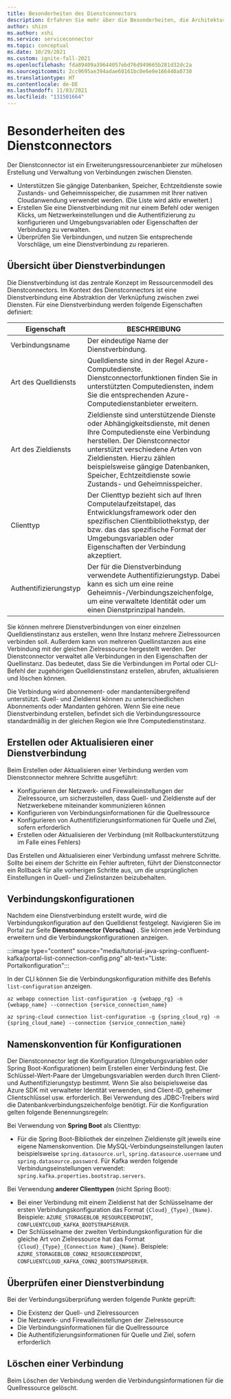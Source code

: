```yaml
---
title: Besonderheiten des Dienstconnectors
description: Erfahren Sie mehr über die Besonderheiten, die Architektur, die Verbindungen und die Datenübertragung des Dienstconnectors.
author: shizn
ms.author: xshi
ms.service: serviceconnector
ms.topic: conceptual
ms.date: 10/29/2021
ms.custom: ignite-fall-2021
ms.openlocfilehash: fda89409a39644057ebd76d949665b281d32dc2a
ms.sourcegitcommit: 2cc9695ae394adae60161bc0e6e0e166440a0730
ms.translationtype: HT
ms.contentlocale: de-DE
ms.lasthandoff: 11/03/2021
ms.locfileid: "131501664"
---
```

# <a name="service-connector-internals"></a>Besonderheiten des Dienstconnectors

Der Dienstconnector ist ein Erweiterungsressourcenanbieter zur mühelosen Erstellung und Verwaltung von Verbindungen zwischen Diensten.
- Unterstützen Sie gängige Datenbanken, Speicher, Echtzeitdienste sowie Zustands- und Geheimnisspeicher, die zusammen mit Ihrer nativen Cloudanwendung verwendet werden. (Die Liste wird aktiv erweitert.)
- Erstellen Sie eine Dienstverbindung mit nur einem Befehl oder wenigen Klicks, um Netzwerkeinstellungen und die Authentifizierung zu konfigurieren und Umgebungsvariablen oder Eigenschaften der Verbindung zu verwalten.
- Überprüfen Sie Verbindungen, und nutzen Sie entsprechende Vorschläge, um eine Dienstverbindung zu reparieren. 

## <a name="service-connection-overview"></a>Übersicht über Dienstverbindungen

Die Dienstverbindung ist das zentrale Konzept im Ressourcenmodell des Dienstconnectors. Im Kontext des Dienstconnectors ist eine Dienstverbindung eine Abstraktion der Verknüpfung zwischen zwei Diensten. Für eine Dienstverbindung werden folgende Eigenschaften definiert:

| Eigenschaft | BESCHREIBUNG |
|--------|-----------|
| Verbindungsname | Der eindeutige Name der Dienstverbindung.  |
| Art des Quelldiensts | Quelldienste sind in der Regel Azure-Computedienste. Dienstconnectorfunktionen finden Sie in unterstützten Computediensten, indem Sie die entsprechenden Azure-Computedienstanbieter erweitern.  |
| Art des Zieldiensts | Zieldienste sind unterstützende Dienste oder Abhängigkeitsdienste, mit denen Ihre Computedienste eine Verbindung herstellen. Der Dienstconnector unterstützt verschiedene Arten von Zieldiensten. Hierzu zählen beispielsweise gängige Datenbanken, Speicher, Echtzeitdienste sowie Zustands- und Geheimnisspeicher. |
| Clienttyp | Der Clienttyp bezieht sich auf Ihren Computelaufzeitstapel, das Entwicklungsframework oder den spezifischen Clientbibliothekstyp, der bzw. das das spezifische Format der Umgebungsvariablen oder Eigenschaften der Verbindung akzeptiert. |
| Authentifizierungstyp | Der für die Dienstverbindung verwendete Authentifizierungstyp. Dabei kann es sich um eine reine Geheimnis-/Verbindungszeichenfolge, um eine verwaltete Identität oder um einen Dienstprinzipal handeln. |

Sie können mehrere Dienstverbindungen von einer einzelnen Quelldienstinstanz aus erstellen, wenn Ihre Instanz mehrere Zielressourcen verbinden soll. Außerdem kann von mehreren Quellinstanzen aus eine Verbindung mit der gleichen Zielressource hergestellt werden. Der Dienstconnector verwaltet alle Verbindungen in den Eigenschaften der Quellinstanz. Das bedeutet, dass Sie die Verbindungen im Portal oder CLI-Befehl der zugehörigen Quelldienstinstanz erstellen, abrufen, aktualisieren und löschen können. 

Die Verbindung wird abonnement- oder mandantenübergreifend unterstützt. Quell- und Zieldienst können zu unterschiedlichen Abonnements oder Mandanten gehören. Wenn Sie eine neue Dienstverbindung erstellen, befindet sich die Verbindungsressource standardmäßig in der gleichen Region wie Ihre Computedienstinstanz.

## <a name="create-or-update-a-service-connection"></a>Erstellen oder Aktualisieren einer Dienstverbindung

Beim Erstellen oder Aktualisieren einer Verbindung werden vom Dienstconnector mehrere Schritte ausgeführt:

- Konfigurieren der Netzwerk- und Firewalleinstellungen der Zielressource, um sicherzustellen, dass Quell- und Zieldienste auf der Netzwerkebene miteinander kommunizieren können
- Konfigurieren von Verbindungsinformationen für die Quellressource
- Konfigurieren von Authentifizierungsinformationen für Quelle und Ziel, sofern erforderlich
- Erstellen oder Aktualisieren der Verbindung (mit Rollbackunterstützung im Falle eines Fehlers)

Das Erstellen und Aktualisieren einer Verbindung umfasst mehrere Schritte. Sollte bei einem der Schritte ein Fehler auftreten, führt der Dienstconnector ein Rollback für alle vorherigen Schritte aus, um die ursprünglichen Einstellungen in Quell- und Zielinstanzen beizubehalten.

## <a name="connection-configurations"></a>Verbindungskonfigurationen

Nachdem eine Dienstverbindung erstellt wurde, wird die Verbindungskonfiguration auf den Quelldienst festgelegt.
Navigieren Sie im Portal zur Seite **Dienstconnector (Vorschau)** . Sie können jede Verbindung erweitern und die Verbindungskonfigurationen anzeigen.

:::image type="content" source="media/tutorial-java-spring-confluent-kafka/portal-list-connection-config.png" alt-text="Liste: Portalkonfiguration":::

In der CLI können Sie die Verbindungskonfiguration mithilfe des Befehls `list-configuration` anzeigen.

```azurecli
az webapp connection list-configuration -g {webapp_rg} -n {webapp_name} --connection {service_connection_name}
```

```azurecli
az spring-cloud connection list-configuration -g {spring_cloud_rg} -n {spring_cloud_name} --connection {service_connection_name}
```

## <a name="configuration-naming-convention"></a>Namenskonvention für Konfigurationen

Der Dienstconnector legt die Konfiguration (Umgebungsvariablen oder Spring Boot-Konfigurationen) beim Erstellen einer Verbindung fest. Die Schlüssel-Wert-Paare der Umgebungsvariablen werden durch Ihren Client- und Authentifizierungstyp bestimmt. Wenn Sie also beispielsweise das Azure SDK mit verwalteter Identität verwenden, sind Client-ID, geheimer Clientschlüssel usw. erforderlich. Bei Verwendung des JDBC-Treibers wird die Datenbankverbindungszeichenfolge benötigt. Für die Konfiguration gelten folgende Benennungsregeln:

Bei Verwendung von **Spring Boot** als Clienttyp:

* Für die Spring Boot-Bibliothek der einzelnen Zieldienste gilt jeweils eine eigene Namenskonvention. Die MySQL-Verbindungseinstellungen lauten beispielsweise `spring.datasource.url`, `spring.datasource.username` und `spring.datasource.password`. Für Kafka werden folgende Verbindungseinstellungen verwendet: `spring.kafka.properties.bootstrap.servers`.

Bei Verwendung **anderer Clienttypen** (nicht Spring Boot):

* Bei einer Verbindung mit einem Zieldienst hat der Schlüsselname der ersten Verbindungskonfiguration das Format `{Cloud}_{Type}_{Name}`. Beispiele: `AZURE_STORAGEBLOB_RESOURCEENDPOINT`, `CONFLUENTCLOUD_KAFKA_BOOTSTRAPSERVER`. 
* Der Schlüsselname der zweiten Verbindungskonfiguration für die gleiche Art von Zielressource hat das Format `{Cloud}_{Type}_{Connection Name}_{Name}`. Beispiele: `AZURE_STORAGEBLOB_CONN2_RESOURCEENDPOINT`, `CONFLUENTCLOUD_KAFKA_CONN2_BOOTSTRAPSERVER`.

## <a name="validate-a-service-connection"></a>Überprüfen einer Dienstverbindung
Bei der Verbindungsüberprüfung werden folgende Punkte geprüft:

* Die Existenz der Quell- und Zielressourcen
* Die Netzwerk- und Firewalleinstellungen der Zielressource
* Die Verbindungsinformationen für die Quellressource
* Die Authentifizierungsinformationen für Quelle und Ziel, sofern erforderlich

## <a name="delete-connection"></a>Löschen einer Verbindung

Beim Löschen der Verbindung werden die Verbindungsinformationen für die Quellressource gelöscht. 
